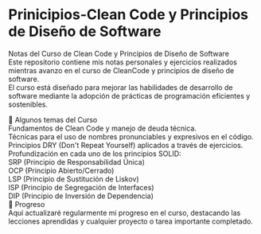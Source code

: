 # Prinicipios-Clean Code y Principios de Diseño de Software  
Notas del Curso de Clean Code y Principios de Diseño de Software  
Este repositorio contiene mis notas personales y ejercicios realizados mientras avanzo en el curso de CleanCode y principios de diseño de software.  
El curso está diseñado para mejorar las habilidades de desarrollo de software mediante la adopción de prácticas de programación eficientes y sostenibles.  

📘 Algunos temas  del Curso  
Fundamentos de Clean Code y manejo de deuda técnica.  
Técnicas para el uso de nombres pronunciables y expresivos en el código.  
Principios DRY (Don't Repeat Yourself) aplicados a través de ejercicios. 
Profundización en cada uno de los principios SOLID:  
SRP (Principio de Responsabilidad Única)  
OCP (Principio Abierto/Cerrado)  
LSP (Principio de Sustitución de Liskov)  
ISP (Principio de Segregación de Interfaces)  
DIP (Principio de Inversión de Dependencia)  
🚀 Progreso  
Aquí actualizaré regularmente mi progreso en el curso, destacando las lecciones aprendidas y cualquier proyecto o tarea importante completado.
 